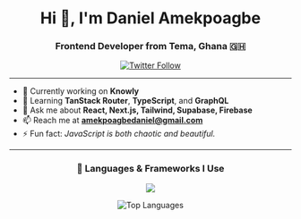 
<h1 align="center">Hi 👋, I'm Daniel Amekpoagbe</h1>
<h3 align="center">Frontend Developer from Tema, Ghana 🇬🇭</h3>

<p align="center">
  <a href="https://twitter.com/jombotey" target="_blank">
    <img src="https://img.shields.io/twitter/follow/jombotey?logo=twitter&style=for-the-badge" alt="Twitter Follow" />
  </a>
</p>

---

- 🔭 Currently working on **Knowly**
- 🌱 Learning **TanStack Router**, **TypeScript**, and **GraphQL**
- 💬 Ask me about **React, Next.js, Tailwind, Supabase, Firebase**
- 📫 Reach me at **amekpoagbedaniel@gmail.com**
- ⚡ Fun fact: *JavaScript is both chaotic and beautiful.*

---

<h3 align="center">🧠 Languages & Frameworks I Use</h3>

<p align="center">
  <img src="https://skillicons.dev/icons?i=html,css,bootstrap,tailwind,js,ts,react,nextjs,graphql,supabase,firebase,vite,git" />
</p>


<p align="center">
  <img src="https://github-readme-stats.vercel.app/api/top-langs?username=daniel-amekpoagbe-yawson&show_icons=true&locale=en&layout=compact&theme=tokyonight" alt="Top Languages" />
</p>

